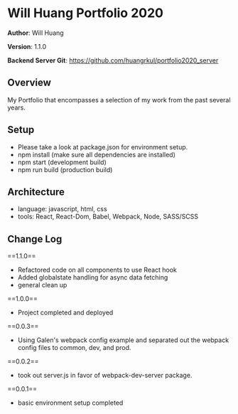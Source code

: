 # Will Huang Portfolio 2020

**Author**: Will Huang

**Version**: 1.1.0

**Backend Server Git**: https://github.com/huangrkul/portfolio2020_server

## Overview
My Portfolio that encompasses a selection of my work from the past several years.

## Setup
- Please take a look at package.json for environment setup.
- npm install (make sure all dependencies are installed)
- npm start (development build)
- npm run build (production build)

## Architecture
- language: javascript, html, css
- tools: React, React-Dom, Babel, Webpack, Node, SASS/SCSS

## Change Log

==1.1.0==
- Refactored code on all components to use React hook
- Added globalstate handling for async data fetching
- general clean up

==1.0.0==
- Project completed and deployed

==0.0.3==
- Using Galen's webpack config example and separated out the webpack config files to common, dev, and prod.

==0.0.2==
- took out server.js in favor of webpack-dev-server package.

==0.0.1==
- basic environment setup completed
